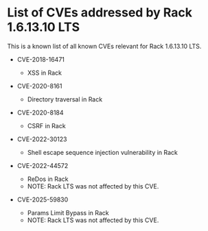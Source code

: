 # List of CVEs addressed by Rack 1.6.13.10 LTS

This is a known list of all known CVEs relevant for Rack 1.6.13.10 LTS.

- CVE-2018-16471
  - XSS in Rack

- CVE-2020-8161
  - Directory traversal in Rack

- CVE-2020-8184
  - CSRF in Rack

- CVE-2022-30123
  - Shell escape sequence injection vulnerability in Rack

- CVE-2022-44572
  - ReDos in Rack
  - NOTE: Rack LTS was not affected by this CVE.

- CVE-2025-59830
  - Params Limit Bypass in Rack
  - NOTE: Rack LTS was not affected by this CVE.
